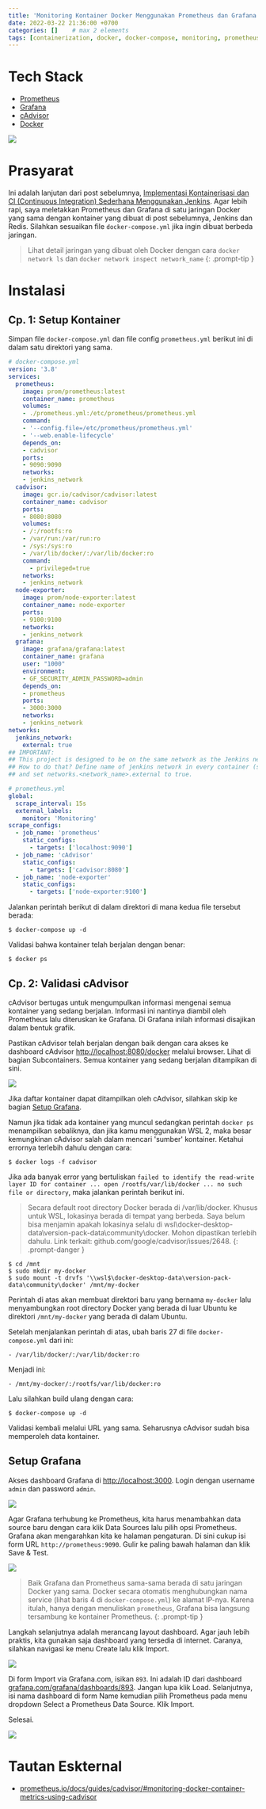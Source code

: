 ```yaml
---
title: 'Monitoring Kontainer Docker Menggunakan Prometheus dan Grafana'
date: 2022-03-22 21:36:00 +0700
categories: []    # max 2 elements
tags: [containerization, docker, docker-compose, monitoring, prometheus, grafana]     # should always be lowercase. min = 0, max = infinity
---
```


# Tech Stack

- [Prometheus](https://prometheus.io/docs/introduction/overview/)
- [Grafana](https://grafana.com/docs/grafana/latest/introduction/)
- [cAdvisor](https://github.com/google/cadvisor)
- [Docker](https://docs.docker.com/get-started/overview/)

![](../../assets/img/posts/grafana-prometheus-monitoring.gif)

# Prasyarat

Ini adalah lanjutan dari post sebelumnya, [Implementasi Kontainerisasi dan CI (Continuous Integration) Sederhana Menggunakan Jenkins](https://xcodephile.github.io/posts/implementasi-kontainerisasi-dan-ci-sederhana-menggunakan-jenkins-di-docker/). Agar lebih rapi, saya meletakkan Prometheus dan Grafana di satu jaringan Docker yang sama dengan kontainer yang dibuat di post sebelumnya, Jenkins dan Redis. Silahkan sesuaikan file `docker-compose.yml` jika ingin dibuat berbeda jaringan.

> Lihat detail jaringan yang dibuat oleh Docker dengan cara `docker network ls` dan `docker network inspect network_name`
{: .prompt-tip }

# Instalasi

## Cp. 1: Setup Kontainer

Simpan file `docker-compose.yml` dan file config `prometheus.yml` berikut ini di dalam satu direktori yang sama.

```yaml
# docker-compose.yml
version: '3.8'
services:
  prometheus:
    image: prom/prometheus:latest
    container_name: prometheus
    volumes:
    - ./prometheus.yml:/etc/prometheus/prometheus.yml
    command:
    - '--config.file=/etc/prometheus/prometheus.yml'
    - '--web.enable-lifecycle'
    depends_on:
    - cadvisor
    ports:
    - 9090:9090
    networks:
    - jenkins_network
  cadvisor:
    image: gcr.io/cadvisor/cadvisor:latest
    container_name: cadvisor
    ports:
    - 8080:8080
    volumes:
    - /:/rootfs:ro
    - /var/run:/var/run:ro
    - /sys:/sys:ro
    - /var/lib/docker/:/var/lib/docker:ro
    command:
      - privileged=true
    networks:
    - jenkins_network
  node-exporter:
    image: prom/node-exporter:latest
    container_name: node-exporter
    ports:
    - 9100:9100
    networks:
    - jenkins_network
  grafana:
    image: grafana/grafana:latest
    container_name: grafana
    user: "1000"
    environment:
    - GF_SECURITY_ADMIN_PASSWORD=admin
    depends_on:
    - prometheus
    ports:
    - 3000:3000
    networks:
    - jenkins_network
networks:
  jenkins_network:
    external: true
## IMPORTANT:
## This project is designed to be on the same network as the Jenkins network: 'jenkins_network'.
## How to do that? Define name of jenkins network in every container (services.<container_name>.networks)
## and set networks.<network_name>.external to true.
```

```yaml
# prometheus.yml
global:
  scrape_interval: 15s
  external_labels:
    monitor: 'Monitoring'
scrape_configs:
  - job_name: 'prometheus' 
    static_configs: 
      - targets: ['localhost:9090']
  - job_name: 'cAdvisor' 
    static_configs:
      - targets: ['cadvisor:8080']
  - job_name: 'node-exporter' 
    static_configs: 
      - targets: ['node-exporter:9100']
```

Jalankan perintah berikut di dalam direktori di mana kedua file tersebut berada:

```shell
$ docker-compose up -d
```

Validasi bahwa kontainer telah berjalan dengan benar:

```shell
$ docker ps
```

## Cp. 2: Validasi cAdvisor

cAdvisor bertugas untuk mengumpulkan informasi mengenai semua kontainer yang sedang berjalan. Informasi ini nantinya diambil oleh Prometheus lalu diteruskan ke Grafana. Di Grafana inilah informasi disajikan dalam bentuk grafik.

Pastikan cAdvisor telah berjalan dengan baik dengan cara akses ke dashboard cAdvisor [http://localhost:8080/docker](http://localhost:8080/docker) melalui browser. Lihat di bagian Subcontainers. Semua kontainer yang sedang berjalan ditampikan di sini.

![](../../assets/img/posts/cadvisor-1.png)

Jika daftar kontainer dapat ditampilkan oleh cAdvisor, silahkan skip ke bagian [Setup Grafana](#setup-grafana).

Namun jika tidak ada kontainer yang muncul sedangkan perintah `docker ps` menampilkan sebaliknya, dan jika kamu menggunakan WSL 2, maka besar kemungkinan cAdvisor salah dalam mencari 'sumber' kontainer. Ketahui errornya terlebih dahulu dengan cara:

```
$ docker logs -f cadvisor
```

Jika ada banyak error yang bertuliskan `failed to identify the read-write layer ID for container ... open /rootfs/var/lib/docker ... no such file or directory`, maka jalankan perintah berikut ini.

> Secara default root directory Docker berada di /var/lib/docker. Khusus untuk WSL, lokasinya berada di tempat yang berbeda. Saya belum bisa menjamin apakah lokasinya selalu di wsl\\docker-desktop-data\\version-pack-data\\community\\docker. Mohon dipastikan terlebih dahulu. Link terkait: github.com/google/cadvisor/issues/2648.
{: .prompt-danger }

```
$ cd /mnt
$ sudo mkdir my-docker
$ sudo mount -t drvfs '\\wsl$\docker-desktop-data\version-pack-data\community\docker' /mnt/my-docker
```

Perintah di atas akan membuat direktori baru yang bernama `my-docker` lalu menyambungkan root directory Docker yang berada di luar Ubuntu ke direktori `/mnt/my-docker` yang berada di dalam Ubuntu.

Setelah menjalankan perintah di atas, ubah baris 27 di file `docker-compose.yml` dari ini:

```
- /var/lib/docker/:/var/lib/docker:ro
```

Menjadi ini:

```
- /mnt/my-docker/:/rootfs/var/lib/docker:ro
```

Lalu silahkan build ulang dengan cara:

```shell
$ docker-compose up -d
```

Validasi kembali melalui URL yang sama. Seharusnya cAdvisor sudah bisa memperoleh data kontainer.

## Setup Grafana 

Akses dashboard Grafana di [http://localhost:3000](http://localhost:3000). Login dengan username `admin` dan password `admin`.

![](../../assets/img/posts/grafana-ui-1.png)

Agar Grafana terhubung ke Prometheus, kita harus menambahkan data source baru dengan cara klik Data Sources lalu pilih opsi Prometheus. Grafana akan mengarahkan kita ke halaman pengaturan. Di sini cukup isi form URL `http://prometheus:9090`. Gulir ke paling bawah halaman dan klik Save & Test.

![](../../assets/img/posts/grafana-ui-1b.png)

> Baik Grafana dan Prometheus sama-sama berada di satu jaringan Docker yang sama. Docker secara otomatis menghubungkan nama service (lihat baris 4 di `docker-compose.yml`) ke alamat IP-nya. Karena itulah, hanya dengan menuliskan `prometheus`, Grafana bisa langsung tersambung ke kontainer Prometheus.
{: .prompt-tip }

Langkah selanjutnya adalah merancang layout dashboard. Agar jauh lebih praktis, kita gunakan saja dashboard yang tersedia di internet. Caranya, silahkan navigasi ke menu Create lalu klik Import.

![](../../assets/img/posts/grafana-ui-3.png)

Di form Import via Grafana.com, isikan `893`. Ini adalah ID dari dashboard [grafana.com/grafana/dashboards/893](https://grafana.com/grafana/dashboards/893). Jangan lupa klik Load. Selanjutnya, isi nama dashboard di form Name kemudian pilih Prometheus pada menu dropdown Select a Prometheus Data Source. Klik Import.

Selesai.

![](../../assets/img/posts/grafana.png)

# Tautan Eskternal

- [prometheus.io/docs/guides/cadvisor/#monitoring-docker-container-metrics-using-cadvisor](https://prometheus.io/docs/guides/cadvisor/#monitoring-docker-container-metrics-using-cadvisor)